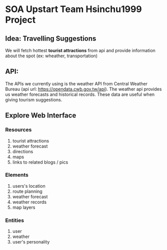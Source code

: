 # SOA Upstart Team Hsinchu1999 Project

## Idea: Travelling Suggestions

We will fetch hottest __tourist attractions__ from api and provide information about the spot (ex: wheather, transportation)

## API:

The APIs we currently using is the weather API from Central Weather Bureau (api url: https://opendata.cwb.gov.tw/api). The weather api provides us weather forecasts and historical records. These data are useful when giving tourism suggestions. 

## Explore Web Interface

### Resources

1. tourist attractions
2. weather forecast
3. directions
4. maps
5. links to related blogs / pics

### Elements

1. users's location
2. route planning
3. weather forecast
4. weather records
5. map layers

### Entities

1. user
2. weather
3. user's personality

